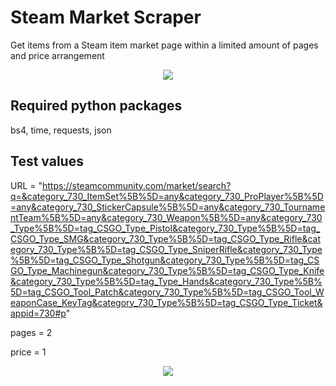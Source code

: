 # Steam Market Scraper
Get items from a Steam item market page within a limited amount of pages and price arrangement
<p align="center"><img src="https://github.com/gappro/Steam-market-scraper/assets/50177367/b3855bb2-56b2-4211-bf16-1081514a1b2f"></img></p>

## Required python packages
bs4, time, requests, json

## Test values
URL = "https://steamcommunity.com/market/search?q=&category_730_ItemSet%5B%5D=any&category_730_ProPlayer%5B%5D=any&category_730_StickerCapsule%5B%5D=any&category_730_TournamentTeam%5B%5D=any&category_730_Weapon%5B%5D=any&category_730_Type%5B%5D=tag_CSGO_Type_Pistol&category_730_Type%5B%5D=tag_CSGO_Type_SMG&category_730_Type%5B%5D=tag_CSGO_Type_Rifle&category_730_Type%5B%5D=tag_CSGO_Type_SniperRifle&category_730_Type%5B%5D=tag_CSGO_Type_Shotgun&category_730_Type%5B%5D=tag_CSGO_Type_Machinegun&category_730_Type%5B%5D=tag_CSGO_Type_Knife&category_730_Type%5B%5D=tag_Type_Hands&category_730_Type%5B%5D=tag_CSGO_Tool_Patch&category_730_Type%5B%5D=tag_CSGO_Tool_WeaponCase_KeyTag&category_730_Type%5B%5D=tag_CSGO_Type_Ticket&appid=730#p"

pages = 2

price = 1
<p align="center"><img src="https://github.com/gappro/Steam-market-scraper/assets/50177367/e866f922-5309-49e0-9462-77deac98bfe7"></img></p>
